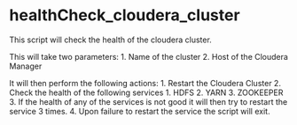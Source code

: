 # healthCheck_cloudera_cluster

This script will check the health of the cloudera cluster. 

This will take two parameters:
    1. Name of the cluster
    2. Host of the Cloudera Manager

It will then perform the following actions: 
    1. Restart the Cloudera Cluster 
    2. Check the health of the following services 
      1. HDFS 
      2. YARN 
      3. ZOOKEEPER
    3. If the health of any of the services is not good it will then try to restart the service 3 times. 
    4. Upon failure to restart the service the script will exit.
